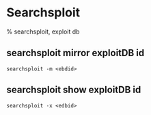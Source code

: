 # Searchsploit

% searchsploit, exploit db

## searchsploit mirror exploitDB id
```
searchsploit -m <ebdid>
```

## searchsploit show exploitDB id
```
searchsploit -x <edbid>
```
